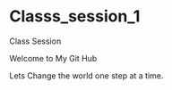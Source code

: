 # Classs_session_1
Class Session 

Welcome to My Git Hub 

Lets Change the world one step at a time.
